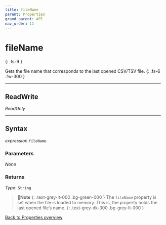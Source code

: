 ```yaml
---
title: fileName
parent: Properties
grand_parent: API
nav_order: 11
---
```


# fileName
{: .fs-9 }

Gets the file name that corresponds to the last opened CSV/TSV file.
{: .fs-6 .fw-300 }

---

## ReadWrite

_ReadOnly_

---

## Syntax

*expression*.`fileName`

### Parameters

_None_

### Returns

*Type*: `String`

>📝**Note**
>{: .text-grey-lt-000 .bg-green-000 }
>The `fileName` property is set when the file is loaded to memory. This is, the property holds the last opened file’s name.
{: .text-grey-dk-300 .bg-grey-lt-000 }

[Back to Properties overview](https://ws-garcia.github.io/VBA-CSV-interface/api/properties/)